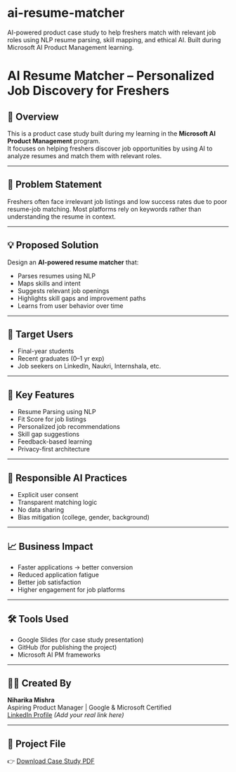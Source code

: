 # ai-resume-matcher
AI-powered product case study to help freshers match with relevant job roles using NLP resume parsing, skill mapping, and ethical AI. Built during Microsoft AI Product Management learning.
# AI Resume Matcher – Personalized Job Discovery for Freshers

## 📌 Overview  
This is a product case study built during my learning in the **Microsoft AI Product Management** program.  
It focuses on helping freshers discover job opportunities by using AI to analyze resumes and match them with relevant roles.

---

## 🎯 Problem Statement  
Freshers often face irrelevant job listings and low success rates due to poor resume-job matching. Most platforms rely on keywords rather than understanding the resume in context.

---

## 💡 Proposed Solution  
Design an **AI-powered resume matcher** that:
- Parses resumes using NLP
- Maps skills and intent
- Suggests relevant job openings
- Highlights skill gaps and improvement paths
- Learns from user behavior over time

---

## 👥 Target Users  
- Final-year students  
- Recent graduates (0–1 yr exp)  
- Job seekers on LinkedIn, Naukri, Internshala, etc.

---

## 🧠 Key Features  
- Resume Parsing using NLP  
- Fit Score for job listings  
- Personalized job recommendations  
- Skill gap suggestions  
- Feedback-based learning  
- Privacy-first architecture

---

## 🔐 Responsible AI Practices  
- Explicit user consent  
- Transparent matching logic  
- No data sharing  
- Bias mitigation (college, gender, background)

---

## 📈 Business Impact  
- Faster applications → better conversion  
- Reduced application fatigue  
- Better job satisfaction  
- Higher engagement for job platforms

---

## 🛠 Tools Used  
- Google Slides (for case study presentation)  
- GitHub (for publishing the project)  
- Microsoft AI PM frameworks

---

## 👩‍💻 Created By  
**Niharika Mishra**  
Aspiring Product Manager | Google & Microsoft Certified  
[LinkedIn Profile](https://www.linkedin.com/in/your-profile) *(Add your real link here)*

---

## 📎 Project File  
👉 [Download Case Study PDF](./AI_Resume_Matcher_Case_Study_Niharika_Mishra.pdf)
